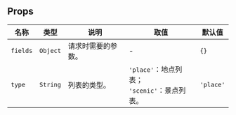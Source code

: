 ## Props

| 名称		| 类型		| 说明				| 取值											| 默认值		|
| ---		| ---		| ---				| ---											| ---		|
| `fields`	| `Object`	| 请求时需要的参数。	| -												| `{}`		|
| `type`	| `String`	| 列表的类型。		| `'place'`：地点列表；<br>`'scenic'`：景点列表。	| `'place'`	|